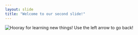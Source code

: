 ```yaml
---
layout: slide
title: "Welcome to our second slide!"
---
```

![Hooray for learning new things!](https://memegenerator.net/img/instances/65279778.jpg)
Use the left arrow to go back!
